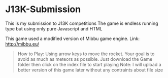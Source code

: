 # J13K-Submission
This is my submission to J13K competitions
The game is endless running type but using  only pure Javascript and HTML

  This game used a modified version of Mibbu game engine. Link: http://mibbu.eu/
>How to Play:
    Using arrow keys to move the rocket. Your goal is to avoid as much as meteors as possible.
    Just download the Game folder then click on the index file to start playing
Note:
  I will upload a better version of this game later without any contraints about file size
  
